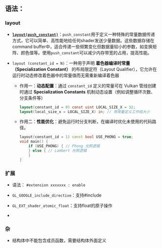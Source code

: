 ## 语法：

### layout

- [**`layout(push_constant)`**](https://vkguide.dev/docs/chapter-3/push_constants/)：`push_constant`用于定义一种特殊的常量数据传递方式，它可以简单、高性能地给任何shader发送少量数据。这些数据存储在command buffer中，适合传递一些频繁变化但数据量较小的参数，如变换矩阵、颜色值等。使用`push_constant`可以减少内存带宽的占用，提高性能。

- `layout (constant_id = N)`：一种用于声明 **着色器编译时常量（Specialization Constant）** 的布局限定符（Layout Qualifier），它允许在运行时动态修改着色器中的常量值而无需重新编译着色器

    - 作用一：**动态配置**：通过 `constant_id` 定义的常量可在 Vulkan 管线创建时通过 **Specialization Constants** 机制动态设置（例如调整循环次数、分支条件等）

        ```glsl
        layout(constant_id = 0) const uint LOCAL_SIZE_X = 32;
        layout(local_size_x = LOCAL_SIZE_X) in; // 用常量定义工作组大小
        ```

    - 作用二：**性能优化**：避免运行时分支判断，在编译时优化未使用的代码路径。

        ```c++
        layout(constant_id = 1) const bool USE_PHONG = true;
        void main() {
            if (USE_PHONG) { // Phong 光照逻辑
            } else { // Lambert 光照逻辑
            }
        }
        ```
### 扩展

- 语法： `#extension xxxxxxx : enable`

- `GL_GOOGLE_include_directive`：支持#include

- `GL_EXT_shader_atomic_float`：支持float的原子操作

- 
### 杂

- 结构体中不能包含成员函数，需要结构体外面定义

